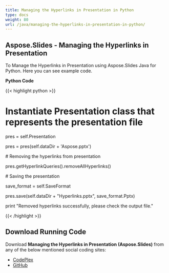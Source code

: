 ```yaml
---
title: Managing the Hyperlinks in Presentation in Python
type: docs
weight: 80
url: /java/managing-the-hyperlinks-in-presentation-in-python/
---
```


## **Aspose.Slides - Managing the Hyperlinks in Presentation**
To Manage the Hyperlinks in Presentation using Aspose.Slides Java for Python. Here you can see example code.

**Python Code**

{{< highlight python >}}

 # Instantiate Presentation class that represents the presentation file

pres = self.Presentation

pres = pres(self.dataDir + 'Aspose.pptx')

\# Removing the hyperlinks from presentation

pres.getHyperlinkQueries().removeAllHyperlinks()

\# Saving the presentation

save_format = self.SaveFormat

pres.save(self.dataDir + "Hyperlinks.pptx", save_format.Pptx)

print "Removed hyperlinks successfully, please check the output file."

{{< /highlight >}}
## **Download Running Code**
Download **Managing the Hyperlinks in Presentation (Aspose.Slides)** from any of the below mentioned social coding sites:

- [CodePlex](https://asposeslidesjavapython.codeplex.com/releases/view/620922)
- [GitHub](https://github.com/aspose-slides/Aspose.Slides-for-Java/releases/tag/Aspose.Slides_Java_for_Python-v1.0)
